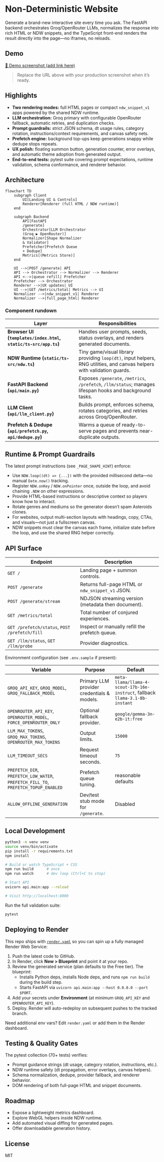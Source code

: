 Non‑Deterministic Website
=========================

Generate a brand-new interactive site every time you ask. The FastAPI backend orchestrates Groq/OpenRouter LLMs, normalizes the response into rich HTML or NDW snippets, and the TypeScript front-end renders the result directly into the page—no iframes, no reloads.

## Demo

[🌠 Demo screenshot (add link here)](https://example.com/path-to-demo-image)

> Replace the URL above with your production screenshot when it’s ready.

## Highlights

- **Two rendering modes:** full HTML pages or compact `ndw_snippet_v1` apps powered by the shared NDW runtime.
- **LLM orchestration:** Groq primary with configurable OpenRouter fallback, automatic retries, and duplication checks.
- **Prompt guardrails:** strict JSON schema, dt usage rules, category rotation, instructions/context requirements, and canvas safety nets.
- **Prefetch engine:** background top-ups keep generations snappy while dedupe stops repeats.
- **UX polish:** floating summon button, generation counter, error overlays, and automatic theme adoption from generated output.
- **End-to-end tests:** pytest suite covering prompt expectations, runtime validation, schema conformance, and renderer behavior.

## Architecture

```mermaid
flowchart TD
    subgraph Client
        UI[Landing UI & Controls]
        Renderer[Renderer (full HTML / NDW runtime)]
    end

    subgraph Backend
        API[FastAPI
        /generate]
        Orchestrator[LLM Orchestrator
        (Groq ▶ OpenRouter)]
        Normalizer[Shape Normalizer
        & Validator]
        Prefetcher[Prefetch Queue
        + Dedupe]
        Metrics[(Metrics Store)]
    end

    UI -->|POST /generate| API
    API --> Orchestrator --> Normalizer --> Renderer
    API <-->|queue refill| Prefetcher
    Prefetcher --> Orchestrator
    Renderer -->|UX updates| UI
    UI -->|GET /metrics/total| Metrics --> UI
    Normalizer -->|ndw_snippet_v1| Renderer
    Normalizer -->|full_page_html| Renderer
```

### Component rundown

| Layer | Responsibilities |
|-------|------------------|
| **Browser UI (`templates/index.html`, `static/ts-src/app.ts`)** | Handles user prompts, seeds, status overlays, and renders generated documents. |
| **NDW Runtime (`static/ts-src/ndw.ts`)** | Tiny game/visual library providing `loop(dt)`, input helpers, RNG utilities, and canvas helpers with validation guards. |
| **FastAPI Backend (`api/main.py`)** | Exposes `/generate`, `/metrics`, `/prefetch`, `/llm/status`; manages lifespan hooks and background tasks. |
| **LLM Client (`api/llm_client.py`)** | Builds prompt, enforces schema, rotates categories, and retries across Groq/OpenRouter. |
| **Prefetch & Dedupe (`api/prefetch.py`, `api/dedupe.py`)** | Warms a queue of ready-to-serve pages and prevents near-duplicate outputs. |

## Runtime & Prompt Guardrails

The latest prompt instructions (see `_PAGE_SHAPE_HINT`) enforce:

- Use `NDW.loop((dt) => {...})` with the provided millisecond delta—no manual `Date.now()` tracking.
- Register `NDW.onKey` / `NDW.onPointer` once, outside the loop, and avoid chaining `.NDW` on other expressions.
- Provide HTML-based instructions or descriptive context so players know how to interact.
- Rotate genres and mediums so the generator doesn’t spam Asteroids clones.
- For websites, output multi-section layouts with headings, copy, CTAs, and visuals—not just a fullscreen canvas.
- NDW snippets must clear the canvas each frame, initialize state before the loop, and use the shared RNG helper correctly.

## API Surface

| Endpoint | Description |
|----------|-------------|
| `GET /` | Landing page + summon controls. |
| `POST /generate` | Returns full-page HTML or `ndw_snippet_v1` JSON. |
| `POST /generate/stream` | NDJSON streaming version (metadata then document). |
| `GET /metrics/total` | Total number of conjured experiences. |
| `GET /prefetch/status`, `POST /prefetch/fill` | Inspect or manually refill the prefetch queue. |
| `GET /llm/status`, `GET /llm/probe` | Provider diagnostics. |

Environment configuration (see `.env.sample` if present):

| Variable | Purpose | Default |
|----------|---------|---------|
| `GROQ_API_KEY`, `GROQ_MODEL`, `GROQ_FALLBACK_MODEL` | Primary LLM provider credentials & models. | `meta-llama/llama-4-scout-17b-16e-instruct`, fallback `llama-3.1-8b-instant` |
| `OPENROUTER_API_KEY`, `OPENROUTER_MODEL`, `FORCE_OPENROUTER_ONLY` | Optional fallback provider. | `google/gemma-3n-e2b-it:free` |
| `LLM_MAX_TOKENS`, `GROQ_MAX_TOKENS`, `OPENROUTER_MAX_TOKENS` | Output limits. | `15000` |
| `LLM_TIMEOUT_SECS` | Request timeout seconds. | `75` |
| `PREFETCH_DIR`, `PREFETCH_LOW_WATER`, `PREFETCH_FILL_TO`, `PREFETCH_TOPUP_ENABLED` | Prefetch queue tuning. | reasonable defaults |
| `ALLOW_OFFLINE_GENERATION` | Dev/test stub mode for `/generate`. | Disabled |

## Local Development

```bash
python3 -m venv venv
source venv/bin/activate
pip install -r requirements.txt
npm install

# Build or watch TypeScript + CSS
npm run build      # once
npm run watch      # dev loop (Ctrl+C to stop)

# Start API
uvicorn api.main:app --reload

# Visit http://localhost:8000
```

Run the full validation suite:

```bash
pytest
```

## Deploying to Render

This repo ships with [`render.yaml`](render.yaml) so you can spin up a fully managed Render Web Service:

1. Push the latest code to GitHub.
2. In Render, click **New > Blueprint** and point it at your repo.
3. Review the generated service (plan defaults to the Free tier). The blueprint:
    - Installs Python deps, installs Node deps, and runs `npm run build` during the build step.
    - Starts FastAPI via `uvicorn api.main:app --host 0.0.0.0 --port $PORT`.
4. Add your secrets under **Environment** (at minimum `GROQ_API_KEY` and `OPENROUTER_API_KEY`).
5. Deploy. Render will auto-redeploy on subsequent pushes to the tracked branch.

Need additional env vars? Edit `render.yaml` or add them in the Render dashboard.

## Testing & Quality Gates

The pytest collection (70+ tests) verifies:

- Prompt guidance strings (dt usage, category rotation, instructions, etc.).
- NDW runtime safety (dt propagation, error overlays, canvas helpers).
- Schema normalization, dedupe, provider fallback, and renderer behavior.
- DOM rendering of both full-page HTML and snippet documents.

## Roadmap

- Expose a lightweight metrics dashboard.
- Explore WebGL helpers inside NDW runtime.
- Add automated visual diffing for generated pages.
- Offer downloadable generation history.

## License

MIT